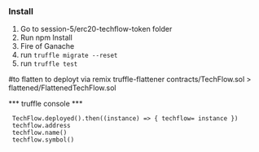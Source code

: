 
### Install
1. Go to session-5/erc20-techflow-token folder
2. Run npm Install
3. Fire of Ganache
4. run ```truffle migrate --reset```
5. run ```truffle test```


#to flatten to deployt via remix
truffle-flattener contracts/TechFlow.sol > flattened/FlattenedTechFlow.sol



*** truffle console ***
```
 TechFlow.deployed().then((instance) => { techflow= instance })
 techflow.address
 techflow.name()
 techflow.symbol()
 ```

